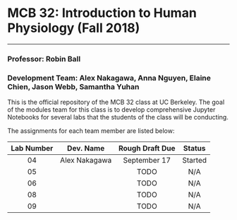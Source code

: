# MCB 32: Introduction to Human Physiology (Fall 2018)

---
### Professor: Robin Ball

### Development Team: Alex Nakagawa, Anna Nguyen, Elaine Chien, Jason Webb, Samantha Yuhan

This is the official repository of the MCB 32 class at UC Berkeley. The goal of the modules team for this class is to develop comprehensive Jupyter Notebooks for several labs that the students of the class will be conducting.

The assignments for each team member are listed below:

| Lab Number      | Dev. Name       | Rough Draft Due  | Status          |
| :-------------: | :-------------: | :-------------:  | :-------------: |
| 04              |  Alex Nakagawa  | September 17     | Started         |
| 05              |                 | TODO             | N/A             |
| 06              |                 | TODO             | N/A             |
| 08              |                 | TODO             | N/A             |
| 09              |                 | TODO             | N/A             |
